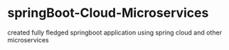 # springBoot-Cloud-Microservices
created fully fledged springboot application using spring cloud and other microservices

